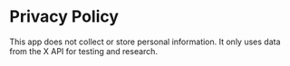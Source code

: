 # Privacy Policy
This app does not collect or store personal information. 
It only uses data from the X API for testing and research.
